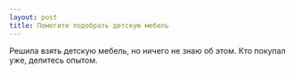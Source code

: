 ```yaml
---
layout: post 
title: Помогите подобрать детскую мебель 
--- 
```

Решила взять детскую мебель, но ничего не знаю об этом. Кто покупал уже, делитесь опытом.